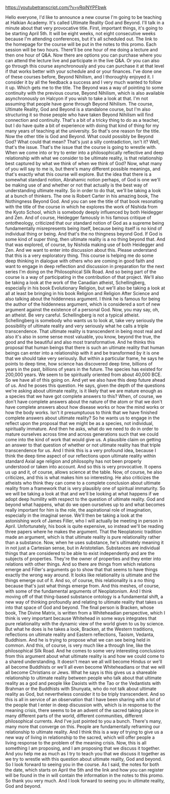 https://youtubetranscript.com/?v=yRqiNYPFbwk

 Hello everyone, I'd like to announce a new course I'm going to be teaching at Halkian Academy. It's called Ultimate Reality God and Beyond. I'll talk in a minute about that very provocative title. First, important things, it's going to be starting April 5th. It will be eight weeks, not eight consecutive weeks because I'm attending conferences, but it's all scheduled out. The link to the homepage for the course will be put in the notes to this promo. Each session will be two hours. There'll be one hour of me doing a lecture and then one hour of Q&A. Now there are options you can purchase where you can attend the lecture live and participate in the live Q&A. Or you can also go through this course asynchronously and you can purchase it at that level if that works better with your schedule and or your finances. I've done one of these courses before, Beyond Nihilism, and I thoroughly enjoyed it. I consider it by all the feedback a success and I very much wanted to follow it up. Which gets me to the title. The Beyond was a way of pointing to some continuity with the previous course, Beyond Nihilism, which is also available asynchronously on Halcyon if you wish to take a look at that. I'm not assuming that people have gone through Beyond Nihilism. The course, Ultimate Reality, God and Beyond is a standalone course, but I'm also structuring it so those people who have taken Beyond Nihilism will find connection and continuity. That's a bit of a tricky thing to do as a teacher, but I do have quite a bit of experience with doing that kind of thing for my many years of teaching at the university. So that's one reason for the title. Now the other title is God and Beyond. What could possibly be Beyond God? What could that mean? That's just a silly contradiction, isn't it? Well, that's the issue. That's the issue that the course is going to wrestle with. When we come into or try to enter into a philosophically reflective and deep relationship with what we consider to be ultimate reality, is that relationship best captured by what we think of when we think of God? Now, what many of you will say to me is, but there's many different possible meanings, and that's exactly what this course will explore. But the idea that there is a somewhat standard notion, Abrahamic notion perhaps, of God is one we'll be making use of and whether or not that actually is the best way of understanding ultimate reality. So in order to do that, we'll be taking a look at a bunch of thinkers. The one is Robert Carter in his amazing book, The Nothingness Beyond God. And you can see the title of that book resonating with the title of the course in which he explores the work of Nishida from the Kyoto School, which is somebody deeply influenced by both Heidegger and Zen. And of course, Heidegger famously in his famous critique of ontotheology, criticized that our standard notion of God as a supreme being fundamentally misrepresents being itself, because being itself is no kind of individual thing or being. And that's the no thingness beyond God. If God is some kind of super thing, then ultimate reality is a no thing beyond that. And that was explored, of course, by Nishida making use of both Heidegger and Zen. And we want to enter into discussion about this. Please understand that this is a very exploratory thing. This course is helping me do some deep thinking in dialogue with others who are coming in good faith and want to engage in deep reflection and discussion in preparation for the next series I'm doing on the Philosophical Silk Road. And so being part of the course is a way of participating in the contribution of that project. We'll also be taking a look at the work of the Canadian atheist, Schellingberg, especially in his book Evolutionary Religion, but we'll also be taking a look at all at least be bringing in his book Religion and Religion After Science and also talking about the hiddenness argument. I think he is famous for being the author of the hiddenness argument, which is considered a sort of new argument against the existence of a personal God. Now, you may say, oh, an atheist. Be very careful. Schellingberg is not a typical atheist. Schellingberg is somebody who wants us to look at, take very seriously the possibility of ultimate reality and very seriously what he calls a triple transcendence. That ultimate reality is transcendent in being most real and also it's also in some sense most valuable, you know, beyond the true, the good and the beautiful and also most transformative. And he thinks this proposal that human beings that there is such an ultimate reality that human beings can enter into a relationship with it and be transformed by it is one that we should take very seriously. But within a particular frame, he says he points to deep time, how science has discovered deep time, billions of years in the past, billions of years in the future. The species has existed for 200,000 years. We seem to be spiritually oriented from about 40,000 BCE. So we have all of this going on. And yet we also have this deep future ahead of us. And he poses this question. He says, given the depth of the questions we're asking about ultimate reality, is it likely that we are mature enough as a species that we have got complete answers to this? When, of course, we don't have complete answers about the nature of the atom or that we don't have complete answers about how disease works or how the mind works or how the body works. Isn't it presumptuous to think that we have finished complete answers about ultimate reality? So he wants us to engage in the reflect upon the proposal that we might be as a species, not individual, spiritually immature. And then he asks, what do we need to do in order to mature ourselves across time and across generations such that we could come into the kind of work that would give us. A plausible claim on getting an answer to that question of whether or not ultimate reality has that triple transcendence for us. And I think this is a very profound idea, because I think the deep time aspect of our reflections upon ultimate reality within standard Axial age religion and philosophy has not been properly understood or taken into account. And so this is very provocative. It opens us up and it, of course, allows science at the table. Now, of course, he also criticizes, and this is what makes him so interesting. He also criticizes the atheists who think they can come to a complete conclusion about ultimate reality from a framework that is very plausibly one of spiritual immaturity. So we will be taking a look at that and we'll be looking at what happens if we adopt deep humility with respect to the question of ultimate reality. God and beyond what happens, what do we open ourselves up to and what becomes really important for him is the role, the aspirational role of imagination, especially in the imaginal sense. We'll then be taking a look at the astonishing work of James Filler, who I will actually be meeting in person in April. Unfortunately, his book is quite expensive, so instead we'll be reading three papers where he makes the argument. That the Neoplatonic tradition made an argument, which is that ultimate reality is pure relationality rather than a substance. Now, when he uses substance, he's ultimately meaning it in not just a Cartesian sense, but in Aristotelian. Substances are individual things that are considered to be able to exist independently and are the subjects of properties. They're the owner of properties and they enter into relations with other things. And so there are things from which relations emerge and Filler's arguments go to show that that seems to have things exactly the wrong way around. It looks like relationality is ultimate and the things emerge out of it. And so, of course, this relationality is a no thing because that's just what things emerge from. And this meshes, of course, with some of the fundamental arguments of Neoplatonism. And I think moving off of that thing-based substance ontology is a fundamental shift, a new way of thinking profoundly and relating to ultimate reality that takes us into that space of God and beyond. The final person is Bracken, whose book, The Divine Matrix, is written from a Whiteheadian perspective, which I think is very important because Whitehead in some ways integrates that pure relationality with the dynamic view of the world given to us by science. But what he does is he takes a look, Bracken, at the Western traditions, reflections on ultimate reality and Eastern reflections, Taoism, Vedanta, Buddhism. And he is trying to propose what we can see being held in common. And this, of course, is very much like a through line, like the philosophical Silk Road. And he comes to some very interesting conclusions from this argument about what ultimate reality is and how we could come to a shared understanding. It doesn't mean we all will become Hindus or we'll all become Buddhists or we'll all even become Whiteheadians or that we will all become Christians or Jews. What he says is this gives us a shareable relationship to ultimate reality between people who talk about that ultimate reality as a god and people like Daoists with the Tao or the Vedantists with Brahman or the Buddhists with Shunyata, who do not talk about ultimate reality as God, but nevertheless consider it to be triply transcendent. And so this is all in service of an observation that I have been sharing with a lot of the people that I enter in deep discussion with, which is in response to the meaning crisis, there seems to be an advent of the sacred taking place in many different parts of the world, different communities, different philosophical currents. And I've just pointed to you a bunch. There's many, many more that converge on this. People are fundamentally reframing our relationship to ultimate reality. And I think this is a way of trying to give us a new way of living in relationship to the sacred, which will offer people a living response to the problem of the meaning crisis. Now, this is all something I am proposing, and I am proposing that we discuss it together. And you help me as much as I try to teach you that we discuss it together as we try to wrestle with this question about ultimate reality, God and beyond. So I look forward to seeing you in the course. As I said, the notes for both the date, which starts on April the 5th and the link and how you can register will be found in the in will contain the information in the notes to this promo. So thank you very much. And I look forward to seeing you in ultimate reality, God and beyond.